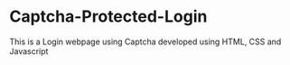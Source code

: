# Captcha-Protected-Login
This is a Login webpage using Captcha developed using HTML, CSS and Javascript
